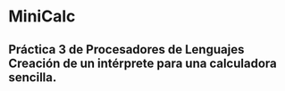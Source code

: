 # MiniCalc
## Práctica 3 de Procesadores de Lenguajes Creación de un intérprete para una calculadora sencilla.

